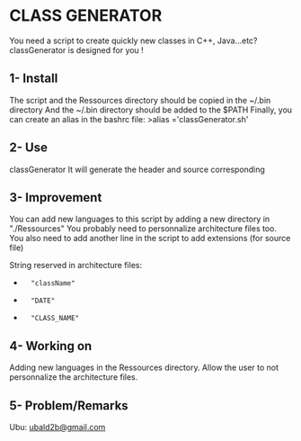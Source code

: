 CLASS GENERATOR
===============

You need a script to create quickly new classes in C++, Java...etc?
classGenerator is designed for you !

1- Install
----------

The script and the Ressources directory should be copied in the ~/.bin directory
And the ~/.bin directory should be added to the $PATH
Finally, you can create an alias in the bashrc file:
	>alias <commande>='classGenerator.sh'
			
2- Use
------

classGenerator <className> <language>
It will generate the header and source corresponding
	
3- Improvement
--------------

You can add new languages to this script by adding a new directory in "./Ressources"
You probably need to personnalize architecture files too.
You also need to add another line in the script to add extensions (for source file)
		
String reserved in architecture files:

*		"className"
*		"DATE"
*		"CLASS_NAME"
			
4- Working on
-------------

Adding new languages in the Ressources directory.
Allow the user to not personnalize the architecture files.
		
5- Problem/Remarks
------------------

Ubu: ubald2b@gmail.com
